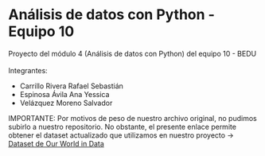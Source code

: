 # Análisis de datos con Python - Equipo 10
Proyecto del módulo 4 (Análisis de datos con Python) del equipo 10 - BEDU
<br><br>
Integrantes:
- Carrillo Rivera Rafael Sebastián
- Espinosa Ávila Ana Yessica
- Velázquez Moreno Salvador

IMPORTANTE: Por motivos de peso de nuestro archivo original, no pudimos subirlo a nuestro repositorio. No obstante, el presente enlace permite obtener el dataset actualizado que utilizamos en nuestro proyecto -> [Dataset de Our World in Data](https://covid.ourworldindata.org/data/owid-covid-data.csv)
